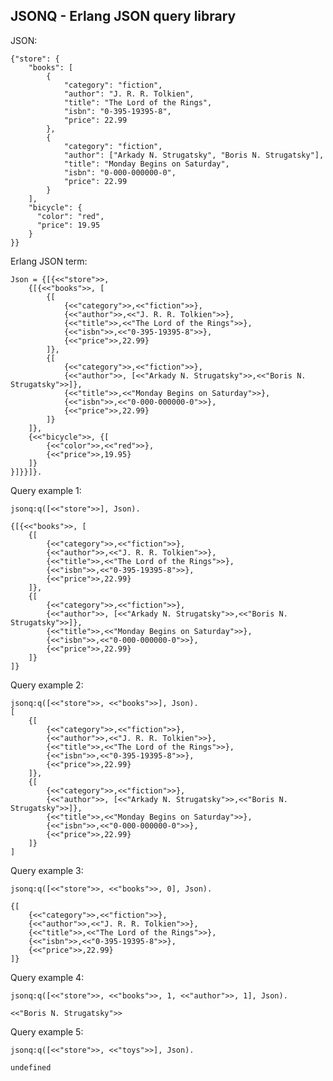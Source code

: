 JSONQ - Erlang JSON query library
---------------------------------

JSON:

    {"store": {
        "books": [
            {
                "category": "fiction",
                "author": "J. R. R. Tolkien",
                "title": "The Lord of the Rings",
                "isbn": "0-395-19395-8",
                "price": 22.99
            },
            {
                "category": "fiction",
                "author": ["Arkady N. Strugatsky", "Boris N. Strugatsky"],
                "title": "Monday Begins on Saturday",
                "isbn": "0-000-000000-0",
                "price": 22.99
            }
        ],
        "bicycle": {
          "color": "red",
          "price": 19.95
        }
    }}

Erlang JSON term:

    Json = {[{<<"store">>,
        {[{<<"books">>, [
            {[
                {<<"category">>,<<"fiction">>},
                {<<"author">>,<<"J. R. R. Tolkien">>},
                {<<"title">>,<<"The Lord of the Rings">>},
                {<<"isbn">>,<<"0-395-19395-8">>},
                {<<"price">>,22.99}
            ]},
            {[
                {<<"category">>,<<"fiction">>},
                {<<"author">>, [<<"Arkady N. Strugatsky">>,<<"Boris N. Strugatsky">>]},
                {<<"title">>,<<"Monday Begins on Saturday">>},
                {<<"isbn">>,<<"0-000-000000-0">>},
                {<<"price">>,22.99}
            ]}
        ]},
        {<<"bicycle">>, {[
            {<<"color">>,<<"red">>},
            {<<"price">>,19.95}
        ]}
    }]}}]}.

Query example 1:

    jsonq:q([<<"store">>], Json).

    {[{<<"books">>, [
        {[
            {<<"category">>,<<"fiction">>},
            {<<"author">>,<<"J. R. R. Tolkien">>},
            {<<"title">>,<<"The Lord of the Rings">>},
            {<<"isbn">>,<<"0-395-19395-8">>},
            {<<"price">>,22.99}
        ]},
        {[
            {<<"category">>,<<"fiction">>},
            {<<"author">>, [<<"Arkady N. Strugatsky">>,<<"Boris N. Strugatsky">>]},
            {<<"title">>,<<"Monday Begins on Saturday">>},
            {<<"isbn">>,<<"0-000-000000-0">>},
            {<<"price">>,22.99}
        ]}
    ]}

Query example 2:

    jsonq:q([<<"store">>, <<"books">>], Json).
    [
        {[
            {<<"category">>,<<"fiction">>},
            {<<"author">>,<<"J. R. R. Tolkien">>},
            {<<"title">>,<<"The Lord of the Rings">>},
            {<<"isbn">>,<<"0-395-19395-8">>},
            {<<"price">>,22.99}
        ]},
        {[
            {<<"category">>,<<"fiction">>},
            {<<"author">>, [<<"Arkady N. Strugatsky">>,<<"Boris N. Strugatsky">>]},
            {<<"title">>,<<"Monday Begins on Saturday">>},
            {<<"isbn">>,<<"0-000-000000-0">>},
            {<<"price">>,22.99}
        ]}
    ]

Query example 3:

    jsonq:q([<<"store">>, <<"books">>, 0], Json).

    {[
        {<<"category">>,<<"fiction">>},
        {<<"author">>,<<"J. R. R. Tolkien">>},
        {<<"title">>,<<"The Lord of the Rings">>},
        {<<"isbn">>,<<"0-395-19395-8">>},
        {<<"price">>,22.99}
    ]}

Query example 4:

    jsonq:q([<<"store">>, <<"books">>, 1, <<"author">>, 1], Json).

    <<"Boris N. Strugatsky">>

Query example 5:

    jsonq:q([<<"store">>, <<"toys">>], Json).

    undefined
